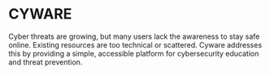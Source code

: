 # CYWARE
Cyber threats are growing, but many users lack the awareness to stay safe online. Existing resources are too technical or scattered. Cyware addresses this by providing a simple, accessible platform for cybersecurity education and threat prevention.
